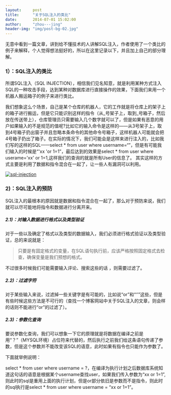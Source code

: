 ```yaml
---
layout:     post
title:      "关于SQL注入的类比"
date:       2014-07-01 15:02:00
author:     "zhou---jing"
header-img: "img/post-bg-02.jpg"
---
```


<p>无意中看到一篇文章，讲到给不懂技术的人讲解SQL注入，作者使用了一个类比的例子来解释，个人觉得想法挺好的，所以在这里记录以下，并且加上自己的部分理解。</p>

<h3 class="section-heading">1）：SQL注入的类比</h3>
<p>所谓SQL注入（SQL INJECTION），相信我们见名知意，就是利用某种方式注入SQL的一种攻击手段，达到某种对数据库进行直接操作的效果，下面我们来用一个机器人搬运箱子的例子来进行类比。</p>

<p>我们想象这么个场景，自己是某个仓库的机器人，它的工作就是将仓库上的架子上的箱子进行搬运，但是它只能识别这样的指令（从_号架子上，取到_号箱子，然后放在传送带上），仓库管理员只需要输入几个数字就可以了，但是如果有恶意的用户如果输入的不是规范的值呢?比如它的输入命令是这样的——从3号架子上，取到4号箱子扔出窗子并且忽略本条命令的其他命令号箱子，这样机器人可能就会把4号箱子扔出了箱子。在实际的情况下，我们可能会是这样来进行注入的，比如我们写的这样的SQL——select * from  user where  username=“”，但是有可能我们输入的时候是“'xx 'or 1=1”，最后达到的效果是select * from user where userame='xx' or 1=1,这样我们的查询的就是所有User的信息了。
其实这样的方式主要是利用了数据和指令混合在一起了，让一些人有漏洞可以利用。</p>

<a href="#">
    <img src="{{ site.baseurl }}/img/sql_injection/sql_injection1.jpg" alt="sql-injection">
</a>

<h3 class="section-heading">2)：SQL注入的预防</h3>
<p>SQL注入的最根本的原因就是数据和指令混合在一起了，那么对于预防来说，我们就可以尽可能地将指令和数据进行分离开来。</p>
<h5 class="section-heading">2.1)：对输入数据进行格式以及类型验证</h5>

<p>对于一些以及确定了格式以及类型的数据输入，我们必须进行格式验证以及类型验证，总的来说就是：</p>

<blockquote>只要是有固定格式的变量，在SQL语句执行前，应该严格按照固定格式去检查，确保变量是我们预想的格式。</blockquote>

<p>不过很多时候我们可能需要输入评论、搜索这些的话 ，则需要过滤了。</p>

<h5 class="section-heading">2.2)：过滤字符</h5>
<p>对于某些输入来说，过滤掉一些关键字是有可能的，比如说“or”和“‘’”这些，但是有些时候这些方法是不可行的（查找一个博客网站中关于SQL注入的文章，则会样的话则不能进行“or”的过滤了）。</p>

<h5 class="section-heading">2.3)：参数化查询</h5>
<p>要说参数化查询，我们可以想象一下它的原理就是将数据在编译之前是用“？”（MYSQL环境）占位符来代替的，然后执行之前我们给这条语句传递了参数，但是这个参数并不能改变该SQL的语意，此时如果有指令也只能作为参数了。</p>

<p>下面就举例说明：</p>

<p>select * from user where username = ?，在编译为执行计划之后数据库系统知道这句话的语意是根据某个username查找user，如果我们传入参数为“xx or 1=1”,则此时的sql是重用上面的执行计划，但是or部分依旧是参数而不是指令，则此时的sql执行是select * from user where username = “xx or 1=1”。</p>
